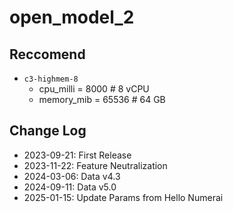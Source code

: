 # open_model_2

## Reccomend

- `c3-highmem-8`
  - cpu_milli = 8000 # 8 vCPU
  - memory_mib = 65536 # 64 GB

## Change Log

- 2023-09-21: First Release
- 2023-11-22: Feature Neutralization
- 2024-03-06: Data v4.3
- 2024-09-11: Data v5.0
- 2025-01-15: Update Params from Hello Numerai
